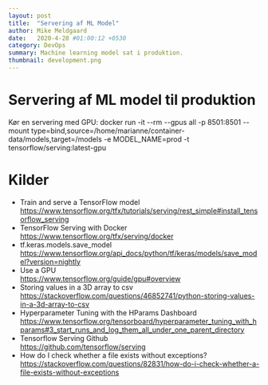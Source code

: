 ```yaml
---
layout: post
title:  "Servering af ML Model"
author: Mike Meldgaard
date:   2020-4-28 #01:00:12 +0530
category: DevOps
summary: Machine learning model sat i produktion.
thumbnail: development.png
---
```


# Servering af ML model til produktion

Kør en servering med GPU:
docker run -it --rm --gpus all -p 8501:8501 --mount type=bind,source=/home/marianne/container-data/models,target=/models -e MODEL_NAME=prod -t tensorflow/serving:latest-gpu



# Kilder
- Train and serve a TensorFlow model<br><https://www.tensorflow.org/tfx/tutorials/serving/rest_simple#install_tensorflow_serving>
- TensorFlow Serving with Docker<br><https://www.tensorflow.org/tfx/serving/docker>
- tf.keras.models.save_model<br><https://www.tensorflow.org/api_docs/python/tf/keras/models/save_model?version=nightly>
- Use a GPU<br><https://www.tensorflow.org/guide/gpu#overview>
- Storing values in a 3D array to csv<br><https://stackoverflow.com/questions/46852741/python-storing-values-in-a-3d-array-to-csv>
- Hyperparameter Tuning with the HParams Dashboard<br><https://www.tensorflow.org/tensorboard/hyperparameter_tuning_with_hparams#3_start_runs_and_log_them_all_under_one_parent_directory>
- Tensorflow Serving Github<br><https://github.com/tensorflow/serving>
- How do I check whether a file exists without exceptions?<br><https://stackoverflow.com/questions/82831/how-do-i-check-whether-a-file-exists-without-exceptions>
